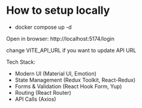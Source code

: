 # How to setup locally
- docker compose up -d

Open in browser: http://localhost:5174/login

change VITE_API_URL if you want to update API URL


Tech Stack:
- Modern UI (Material UI, Emotion)
- State Management (Redux Toolkit, React-Redux)
- Forms & Validation (React Hook Form, Yup)
- Routing (React Router)
- API Calls (Axios)
